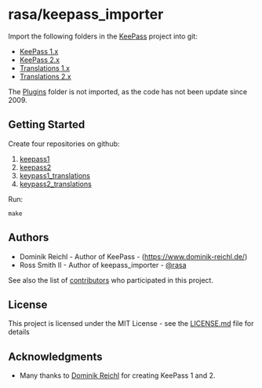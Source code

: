 # rasa/keepass_importer

Import the following folders in the [KeePass](https://sourceforge.net/projects/keepass) project into git:

* [KeePass 1.x](https://sourceforge.net/projects/keepass/files/KeePass%201.x/)
* [KeePass 2.x](https://sourceforge.net/projects/keepass/files/KeePass%202.x/)
* [Translations 1.x](https://sourceforge.net/projects/keepass/files/Translations%201.x/)
* [Translations 2.x](https://sourceforge.net/projects/keepass/files/Translations%202.x/)

The [Plugins](https://sourceforge.net/projects/keepass/files/Plugins/) folder is not imported, as the code has not been update since 2009.

## Getting Started

Create four repositories on github:
1. [keepass1](https://github.com/rasa/keepass1)
2. [keepass2](https://github.com/rasa/keepass2)
3. [keypass1_translations](https://github.com/rasa/keepass1_translations)
4. [keypass2_translations](https://github.com/rasa/keepass2_translations)

Run:

```shell
make
```

## Authors

* Dominik Reichl - Author of KeePass - (https://www.dominik-reichl.de/)
* Ross Smith II - Author of keepass_importer - [@rasa](https://github.com/rasa)

See also the list of [contributors](https://github.com/rasa/keepass_importer/contributors) who participated in this project.

## License

This project is licensed under the MIT License - see the [LICENSE.md](LICENSE.md) file for details

## Acknowledgments

* Many thanks to [Dominik Reichl](https://www.dominik-reichl.de/) for creating KeePass 1 and 2.
